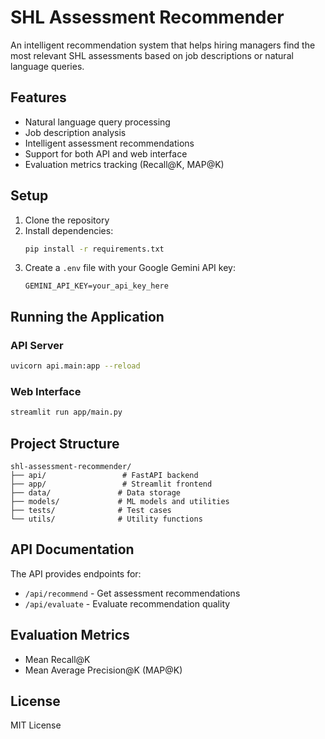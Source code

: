 # SHL Assessment Recommender

An intelligent recommendation system that helps hiring managers find the most relevant SHL assessments based on job descriptions or natural language queries.

## Features

- Natural language query processing
- Job description analysis
- Intelligent assessment recommendations
- Support for both API and web interface
- Evaluation metrics tracking (Recall@K, MAP@K)

## Setup

1. Clone the repository
2. Install dependencies:
   ```bash
   pip install -r requirements.txt
   ```
3. Create a `.env` file with your Google Gemini API key:
   ```
   GEMINI_API_KEY=your_api_key_here
   ```

## Running the Application

### API Server

```bash
uvicorn api.main:app --reload
```

### Web Interface

```bash
streamlit run app/main.py
```

## Project Structure

```
shl-assessment-recommender/
├── api/                 # FastAPI backend
├── app/                 # Streamlit frontend
├── data/               # Data storage
├── models/             # ML models and utilities
├── tests/              # Test cases
└── utils/              # Utility functions
```

## API Documentation

The API provides endpoints for:

- `/api/recommend` - Get assessment recommendations
- `/api/evaluate` - Evaluate recommendation quality

## Evaluation Metrics

- Mean Recall@K
- Mean Average Precision@K (MAP@K)

## License

MIT License
